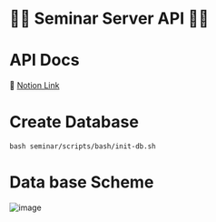 # 👨‍🏫 Seminar Server API 👨‍🎓

# API Docs
🔗 [Notion Link](https://eggplant-sumac-51e.notion.site/Seminar-API-Document-a37fea9c43c14153a3c42b803ec63769)


# Create Database
```shell
bash seminar/scripts/bash/init-db.sh
```

# Data base Scheme
![image](https://user-images.githubusercontent.com/70942197/145923909-d83c8743-0139-409c-a398-f7935bb52a6d.png)